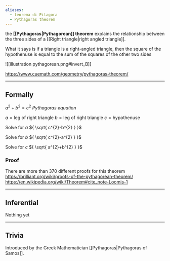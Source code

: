 ```yaml
---
aliases:
  - teorema di Pitagora
  - Pythagoras theorem
---
```

the **[[Pythagoras|Pythagorean]] theorem** explains the relationship between the three sides of a [[Right triangle|right angled triangle]].

What it says is if a triangle is a right-angled triangle, then the square of the hypothenuse is equal to the sum of the squares of the other two sides

![[illustration pythagorean.png#invert_B]]

https://www.cuemath.com/geometry/pythagoras-theorem/

---

## Formally

${ a^{2}+b^{2}=c^{2} }$
_Pythagoras equation_

${ a = \text{leg of right triangle} }$
${ b = \text{leg of right triangle} }$
${ c = \text{hypothenuse} }$

Solve for ${ a }$
${ \sqrt{ c^{2}-b^{2} } }$

Solve for ${ b }$
${ \sqrt{ c^{2}-a^{2} } }$

Solve for ${ c }$
${ \sqrt{ a^{2}+b^{2} } }$

### Proof

There are more than 370 different proofs for this theorem
https://brilliant.org/wiki/proofs-of-the-pythagorean-theorem/
https://en.wikipedia.org/wiki/Theorem#cite_note-Loomis-1

---

## Inferential

Nothing yet

---

## Trivia

Introduced by the Greek Mathematician [[Pythagoras|Pythagoras of Samos]].